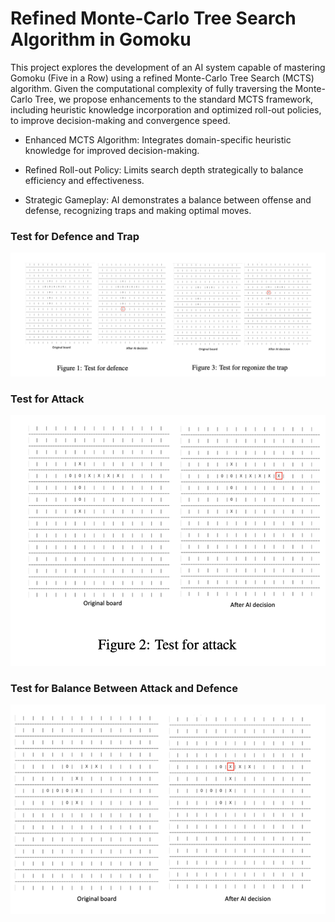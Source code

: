 # Refined Monte-Carlo Tree Search Algorithm in Gomoku


This project explores the development of an AI system capable of mastering Gomoku (Five in a Row) using a refined Monte-Carlo Tree Search (MCTS) algorithm. Given the computational complexity of fully traversing the Monte-Carlo Tree, we propose enhancements to the standard MCTS framework, including heuristic knowledge incorporation and optimized roll-out policies, to improve decision-making and convergence speed.

* Enhanced MCTS Algorithm: Integrates domain-specific heuristic knowledge for improved decision-making.

* Refined Roll-out Policy: Limits search depth strategically to balance efficiency and effectiveness.

* Strategic Gameplay: AI demonstrates a balance between offense and defense, recognizing traps and making optimal moves.
### Test for Defence and Trap
 ![Test for Defence and Trap](https://github.com/chuanchuan-Dong/Gomoku_GO/blob/master/pic1.png)

### Test for Attack
![Test for Attack](https://github.com/chuanchuan-Dong/Gomoku_GO/blob/master/pic2.png)

### Test for Balance Between Attack and Defence
![Test for Balance Between Attack and Defence](https://github.com/chuanchuan-Dong/Gomoku_GO/blob/master/pic3.png)


